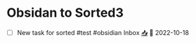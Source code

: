 # Obsidan to Sorted3

- [ ] New task for sorted #test #obsidian Inbox [📥](sorted://x-callback-url/add?title=New%20task%20for%20sorted&date=2022-10-18&tags=test,obsidian&duration=20)  📅 2022-10-18